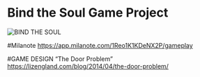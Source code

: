 # Bind the Soul Game Project
![BIND THE SOUL](https://github.com/user-attachments/assets/1b8a1af9-5f67-44f5-b907-34e3d92f7b36)


#Milanote
https://app.milanote.com/1Reo1K1KDeNX2P/gameplay

#GAME DESIGN 
“The Door Problem” https://lizengland.com/blog/2014/04/the-door-problem/

